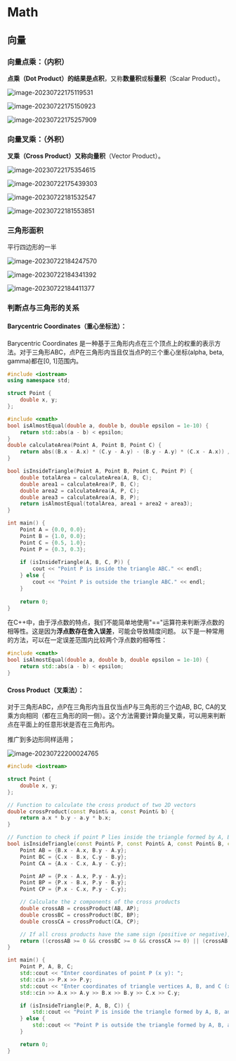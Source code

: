 # Math

## 向量

### 向量点乘：（内积）

**点乘（Dot Product）**的结果是**点积**，又称**数量积**或**标量积**（Scalar Product）。

![image-20230722175119531](https://gitee.com/juzihhu/image_bed/raw/master/img/202307222001283.png)

![image-20230722175150923](https://gitee.com/juzihhu/image_bed/raw/master/img/202307222001284.png)

![image-20230722175257909](https://gitee.com/juzihhu/image_bed/raw/master/img/202307222001285.png)

### 向量叉乘：（外积）

**叉乘（Cross Product）**又称**向量积**（Vector Product）。

![image-20230722175354615](https://gitee.com/juzihhu/image_bed/raw/master/img/202307222001286.png)

![image-20230722175439303](https://gitee.com/juzihhu/image_bed/raw/master/img/202307222001287.png)

![image-20230722181532547](https://gitee.com/juzihhu/image_bed/raw/master/img/202307222001288.png)

![image-20230722181553851](https://gitee.com/juzihhu/image_bed/raw/master/img/202307222001289.png)



### 三角形面积

平行四边形的一半

![image-20230722184247570](https://gitee.com/juzihhu/image_bed/raw/master/img/202307222001290.png)

![image-20230722184341392](https://gitee.com/juzihhu/image_bed/raw/master/img/202307222001291.png)

![image-20230722184411377](https://gitee.com/juzihhu/image_bed/raw/master/img/202307222001292.png)

### 判断点与三角形的关系



#### **Barycentric Coordinates（重心坐标法）**：

Barycentric Coordinates 是一种基于三角形内点在三个顶点上的权重的表示方法。对于三角形ABC，点P在三角形内当且仅当点P的三个重心坐标(alpha, beta, gamma)都在[0, 1]范围内。

```c++
#include <iostream>
using namespace std;

struct Point {
    double x, y;
};

#include <cmath>
bool isAlmostEqual(double a, double b, double epsilon = 1e-10) {
    return std::abs(a - b) < epsilon;
}
double calculateArea(Point A, Point B, Point C) {
    return abs((B.x - A.x) * (C.y - A.y) - (B.y - A.y) * (C.x - A.x)) / 2.0;
}

bool isInsideTriangle(Point A, Point B, Point C, Point P) {
    double totalArea = calculateArea(A, B, C);
    double area1 = calculateArea(P, B, C);
    double area2 = calculateArea(A, P, C);
    double area3 = calculateArea(A, B, P);
    return isAlmostEqual(totalArea, area1 + area2 + area3);
}

int main() {
    Point A = {0.0, 0.0};
    Point B = {1.0, 0.0};
    Point C = {0.5, 1.0};
    Point P = {0.3, 0.3};
    
    if (isInsideTriangle(A, B, C, P)) {
        cout << "Point P is inside the triangle ABC." << endl;
    } else {
        cout << "Point P is outside the triangle ABC." << endl;
    }
    
    return 0;
}
```

在C++中，由于浮点数的特点，我们不能简单地使用"=="运算符来判断浮点数的相等性。这是因为**浮点数存在舍入误差**，可能会导致精度问题。 以下是一种常用的方法，可以在一定误差范围内比较两个浮点数的相等性：



```C++
#include <cmath>
bool isAlmostEqual(double a, double b, double epsilon = 1e-10) {
    return std::abs(a - b) < epsilon;
}
```

#### **Cross Product（叉乘法）**：

 对于三角形ABC，点P在三角形内当且仅当点P与三角形的三个边AB, BC, CA的叉乘方向相同（都在三角形的同一侧）。这个方法需要计算向量叉乘，可以用来判断点在平面上的任意形状是否在三角形内。

推广到多边形同样适用；

![image-20230722200024765](https://gitee.com/juzihhu/image_bed/raw/master/img/202307222001293.png)

```c++
#include <iostream>

struct Point {
    double x, y;
};

// Function to calculate the cross product of two 2D vectors
double crossProduct(const Point& a, const Point& b) {
    return a.x * b.y - a.y * b.x;
}

// Function to check if point P lies inside the triangle formed by A, B, and C
bool isInsideTriangle(const Point& P, const Point& A, const Point& B, const Point& C) {
    Point AB = {B.x - A.x, B.y - A.y};
    Point BC = {C.x - B.x, C.y - B.y};
    Point CA = {A.x - C.x, A.y - C.y};

    Point AP = {P.x - A.x, P.y - A.y};
    Point BP = {P.x - B.x, P.y - B.y};
    Point CP = {P.x - C.x, P.y - C.y};

    // Calculate the z components of the cross products
    double crossAB = crossProduct(AB, AP);
    double crossBC = crossProduct(BC, BP);
    double crossCA = crossProduct(CA, CP);

    // If all cross products have the same sign (positive or negative), point P is inside the triangle
    return ((crossAB >= 0 && crossBC >= 0 && crossCA >= 0) || (crossAB <= 0 && crossBC <= 0 && crossCA <= 0));
}

int main() {
    Point P, A, B, C;
    std::cout << "Enter coordinates of point P (x y): ";
    std::cin >> P.x >> P.y;
    std::cout << "Enter coordinates of triangle vertices A, B, and C (x y): ";
    std::cin >> A.x >> A.y >> B.x >> B.y >> C.x >> C.y;

    if (isInsideTriangle(P, A, B, C)) {
        std::cout << "Point P is inside the triangle formed by A, B, and C." << std::endl;
    } else {
        std::cout << "Point P is outside the triangle formed by A, B, and C." << std::endl;
    }

    return 0;
}
```

